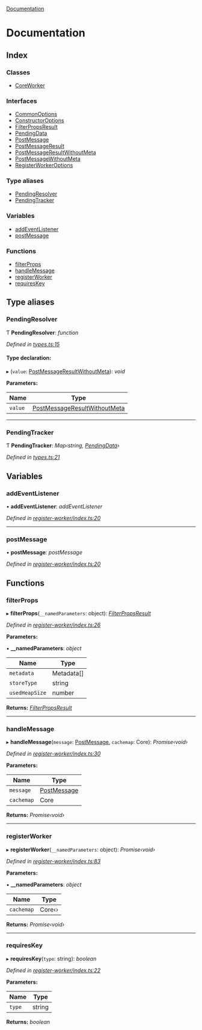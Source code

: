 [Documentation](README.md)

# Documentation

## Index

### Classes

* [CoreWorker](classes/coreworker.md)

### Interfaces

* [CommonOptions](interfaces/commonoptions.md)
* [ConstructorOptions](interfaces/constructoroptions.md)
* [FilterPropsResult](interfaces/filterpropsresult.md)
* [PendingData](interfaces/pendingdata.md)
* [PostMessage](interfaces/postmessage.md)
* [PostMessageResult](interfaces/postmessageresult.md)
* [PostMessageResultWithoutMeta](interfaces/postmessageresultwithoutmeta.md)
* [PostMessageWithoutMeta](interfaces/postmessagewithoutmeta.md)
* [RegisterWorkerOptions](interfaces/registerworkeroptions.md)

### Type aliases

* [PendingResolver](README.md#pendingresolver)
* [PendingTracker](README.md#pendingtracker)

### Variables

* [addEventListener](README.md#addeventlistener)
* [postMessage](README.md#postmessage)

### Functions

* [filterProps](README.md#filterprops)
* [handleMessage](README.md#handlemessage)
* [registerWorker](README.md#registerworker)
* [requiresKey](README.md#requireskey)

## Type aliases

###  PendingResolver

Ƭ **PendingResolver**: *function*

*Defined in [types.ts:15](https://github.com/badbatch/cachemap/blob/29323d9/packages/core-worker/src/types.ts#L15)*

#### Type declaration:

▸ (`value`: [PostMessageResultWithoutMeta](interfaces/postmessageresultwithoutmeta.md)): *void*

**Parameters:**

Name | Type |
------ | ------ |
`value` | [PostMessageResultWithoutMeta](interfaces/postmessageresultwithoutmeta.md) |

___

###  PendingTracker

Ƭ **PendingTracker**: *Map‹string, [PendingData](interfaces/pendingdata.md)›*

*Defined in [types.ts:21](https://github.com/badbatch/cachemap/blob/29323d9/packages/core-worker/src/types.ts#L21)*

## Variables

###  addEventListener

• **addEventListener**: *addEventListener*

*Defined in [register-worker/index.ts:20](https://github.com/badbatch/cachemap/blob/29323d9/packages/core-worker/src/register-worker/index.ts#L20)*

___

###  postMessage

• **postMessage**: *postMessage*

*Defined in [register-worker/index.ts:20](https://github.com/badbatch/cachemap/blob/29323d9/packages/core-worker/src/register-worker/index.ts#L20)*

## Functions

###  filterProps

▸ **filterProps**(`__namedParameters`: object): *[FilterPropsResult](interfaces/filterpropsresult.md)*

*Defined in [register-worker/index.ts:26](https://github.com/badbatch/cachemap/blob/29323d9/packages/core-worker/src/register-worker/index.ts#L26)*

**Parameters:**

▪ **__namedParameters**: *object*

Name | Type |
------ | ------ |
`metadata` | Metadata[] |
`storeType` | string |
`usedHeapSize` | number |

**Returns:** *[FilterPropsResult](interfaces/filterpropsresult.md)*

___

###  handleMessage

▸ **handleMessage**(`message`: [PostMessage](interfaces/postmessage.md), `cachemap`: Core): *Promise‹void›*

*Defined in [register-worker/index.ts:30](https://github.com/badbatch/cachemap/blob/29323d9/packages/core-worker/src/register-worker/index.ts#L30)*

**Parameters:**

Name | Type |
------ | ------ |
`message` | [PostMessage](interfaces/postmessage.md) |
`cachemap` | Core |

**Returns:** *Promise‹void›*

___

###  registerWorker

▸ **registerWorker**(`__namedParameters`: object): *Promise‹void›*

*Defined in [register-worker/index.ts:83](https://github.com/badbatch/cachemap/blob/29323d9/packages/core-worker/src/register-worker/index.ts#L83)*

**Parameters:**

▪ **__namedParameters**: *object*

Name | Type |
------ | ------ |
`cachemap` | Core‹› |

**Returns:** *Promise‹void›*

___

###  requiresKey

▸ **requiresKey**(`type`: string): *boolean*

*Defined in [register-worker/index.ts:22](https://github.com/badbatch/cachemap/blob/29323d9/packages/core-worker/src/register-worker/index.ts#L22)*

**Parameters:**

Name | Type |
------ | ------ |
`type` | string |

**Returns:** *boolean*

